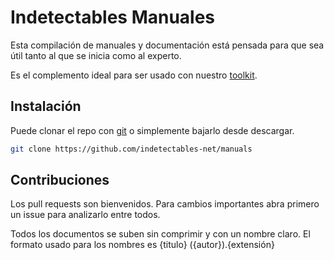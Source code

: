 # Indetectables Manuales

Esta compilación de manuales y documentación está pensada para que sea útil tanto al que se inicia como al experto.

Es el complemento ideal para ser usado con nuestro [toolkit](https://github.com/indetectables-net/toolkit).

## Instalación

Puede clonar el repo con [git](https://git-scm.com/download/win) o simplemente bajarlo desde descargar.

```bash
git clone https://github.com/indetectables-net/manuals
```

## Contribuciones
Los pull requests son bienvenidos. Para cambios importantes abra primero un issue para analizarlo entre todos.

Todos los documentos se suben sin comprimir y con un nombre claro. El formato usado para los nombres es {titulo} ({autor}).{extensión}
